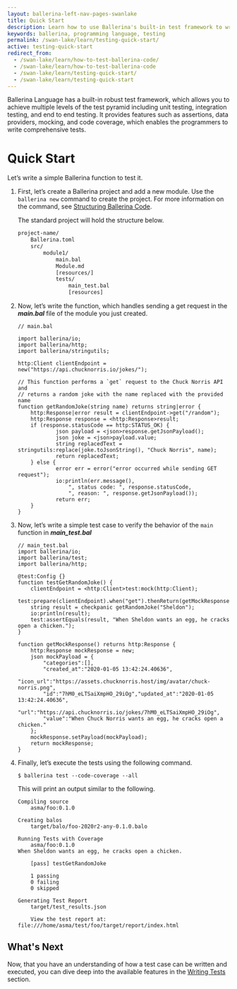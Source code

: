 ```yaml
---
layout: ballerina-left-nav-pages-swanlake
title: Quick Start
description: Learn how to use Ballerina's built-in test framework to write testable code. The test framework provides a set of building blocks to help write and run tests.
keywords: ballerina, programming language, testing
permalink: /swan-lake/learn/testing-quick-start/
active: testing-quick-start
redirect_from:
  - /swan-lake/learn/how-to-test-ballerina-code/
  - /swan-lake/learn/how-to-test-ballerina-code
  - /swan-lake/learn/testing-quick-start/
  - /swan-lake/learn/testing-quick-start
---
```


Ballerina Language has a built-in robust test framework, which allows you to achieve multiple levels of the test pyramid including unit testing, integration testing, and end to end testing.  It provides features such as assertions, data providers, mocking, and code coverage, which enables the programmers to write comprehensive tests.


# Quick Start

Let’s write a simple Ballerina function to test it.



1. First, let’s create a Ballerina project and add a new module. Use the `ballerina new` command to create the project. 
For more information on the command, see [Structuring Ballerina Code](swan-lake/learn/structuring-ballerina-code/).

    The standard project will hold the structure below.

    ```bash
    project-name/
        Ballerina.toml         
        src/
            module1/           	
                main.bal   
                Module.md
                [resources/]
                tests/
                    main_test.bal
                    [resources]	   
    ```

2. Now, let’s write the function, which handles sending a get request in the ***main.bal*** file of the module you just
 created.
 
    ```ballerina
    // main.bal
    
    import ballerina/io;
    import ballerina/http;
    import ballerina/stringutils;
    
    http:Client clientEndpoint = new("https://api.chucknorris.io/jokes/");
    
    // This function performs a `get` request to the Chuck Norris API and
    // returns a random joke with the name replaced with the provided name
    function getRandomJoke(string name) returns string|error {
        http:Response|error result = clientEndpoint->get("/random");
        http:Response response = <http:Response>result;
        if (response.statusCode == http:STATUS_OK) {
                json payload = <json>response.getJsonPayload();
                json joke = <json>payload.value;
                string replacedText = stringutils:replace(joke.toJsonString(), "Chuck Norris", name);
                return replacedText;
        } else {
                error err = error("error occurred while sending GET request");
                io:println(err.message(),
                    ", status code: ", response.statusCode,
                    ", reason: ", response.getJsonPayload());
                return err;
        }
    }
    
    ```

3. Now, let’s write a simple test case to verify the behavior of the `main` function in ***main_test.bal***

    ```ballerina
    // main_test.bal
    import ballerina/io;
    import ballerina/test;
    import ballerina/http;
    
    @test:Config {}
    function testGetRandomJoke() {
        clientEndpoint = <http:Client>test:mock(http:Client);
        test:prepare(clientEndpoint).when("get").thenReturn(getMockResponse());
        string result = checkpanic getRandomJoke("Sheldon");
        io:println(result);
        test:assertEquals(result, "When Sheldon wants an egg, he cracks open a chicken.");
    }
    
    function getMockResponse() returns http:Response {
        http:Response mockResponse = new;
        json mockPayload = {
            "categories":[],
            "created_at":"2020-01-05 13:42:24.40636",
            "icon_url":"https://assets.chucknorris.host/img/avatar/chuck-norris.png",
            "id":"7hM0_eLTSaiXmpHO_29iOg","updated_at":"2020-01-05 13:42:24.40636",
            "url":"https://api.chucknorris.io/jokes/7hM0_eLTSaiXmpHO_29iOg",
            "value":"When Chuck Norris wants an egg, he cracks open a chicken."
        };
        mockResponse.setPayload(mockPayload);
        return mockResponse;
    }
    
    ```

4. Finally, let’s execute the tests using the following command.

    `$ ballerina test --code-coverage --all`

    This will print an output similar to the following.

    ```
    Compiling source
        asma/foo:0.1.0
    
    Creating balos
        target/balo/foo-2020r2-any-0.1.0.balo
    
    Running Tests with Coverage
        asma/foo:0.1.0
    When Sheldon wants an egg, he cracks open a chicken.
    
        [pass] testGetRandomJoke
    
        1 passing
        0 failing
        0 skipped
    
    Generating Test Report
        target/test_results.json
    
        View the test report at: file:///home/asma/test/foo/target/report/index.html
    ```
 
 ## What's Next

Now, that you have an understanding of how a test case can be written and executed, you can dive deep into the available
 features in the [Writing Tests](/swan-lake/learn/writing-tests) section.

